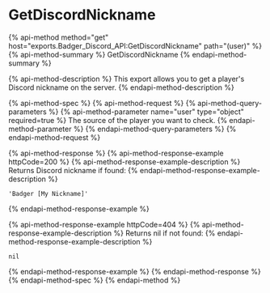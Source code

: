 # GetDiscordNickname

{% api-method method="get" host="exports.Badger\_Discord\_API:GetDiscordNickname" path="\(user\)" %}
{% api-method-summary %}
GetDiscordNickname
{% endapi-method-summary %}

{% api-method-description %}
This export allows you to get a player's Discord nickname on the server.
{% endapi-method-description %}

{% api-method-spec %}
{% api-method-request %}
{% api-method-query-parameters %}
{% api-method-parameter name="user" type="object" required=true %}
The source of the player you want to check.
{% endapi-method-parameter %}
{% endapi-method-query-parameters %}
{% endapi-method-request %}

{% api-method-response %}
{% api-method-response-example httpCode=200 %}
{% api-method-response-example-description %}
Returns Discord nickname if found:
{% endapi-method-response-example-description %}

```text
'Badger [My Nickname]'
```
{% endapi-method-response-example %}

{% api-method-response-example httpCode=404 %}
{% api-method-response-example-description %}
Returns nil if not found:
{% endapi-method-response-example-description %}

```text
nil
```
{% endapi-method-response-example %}
{% endapi-method-response %}
{% endapi-method-spec %}
{% endapi-method %}

